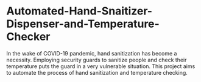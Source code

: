 # Automated-Hand-Snaitizer-Dispenser-and-Temperature-Checker
In the wake of COVID-19 pandemic, hand sanitization has become a necessity. Employing security guards to sanitize people and check their temperature puts the guard in a very vulnerable situation. This project aims to automate the process of hand sanitization and temperature checking.
